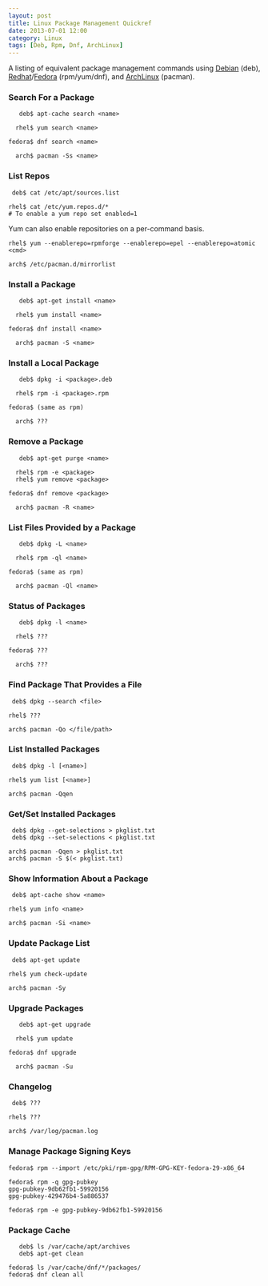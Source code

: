 ```yaml
---
layout: post
title: Linux Package Management Quickref
date: 2013-07-01 12:00
category: Linux
tags: [Deb, Rpm, Dnf, ArchLinux]
---
```


A listing of equivalent package management commands using
[Debian][deb] (deb), [Redhat][redhat]/[Fedora][fedora] (rpm/yum/dnf),
and [ArchLinux][arch] (pacman).

  [deb]: http://www.debian.org
  [redhat]: http://www.redhat.com
  [fedora]: http://www.fedoraproject.org
  [arch]: http://www.archlinux.org

### Search For a Package

       deb$ apt-cache search <name>

      rhel$ yum search <name>

    fedora$ dnf search <name>

      arch$ pacman -Ss <name>

### List Repos

     deb$ cat /etc/apt/sources.list

    rhel$ cat /etc/yum.repos.d/*
    # To enable a yum repo set enabled=1

Yum can also enable repositories on a per-command basis.

    rhel$ yum --enablerepo=rpmforge --enablerepo=epel --enablerepo=atomic <cmd>

    arch$ /etc/pacman.d/mirrorlist

### Install a Package

       deb$ apt-get install <name>

      rhel$ yum install <name>

    fedora$ dnf install <name>

      arch$ pacman -S <name>

### Install a Local Package

       deb$ dpkg -i <package>.deb

      rhel$ rpm -i <package>.rpm

    fedora$ (same as rpm)

      arch$ ???

### Remove a Package

       deb$ apt-get purge <name>
    
      rhel$ rpm -e <package>
      rhel$ yum remove <package>
    
    fedora$ dnf remove <package>

      arch$ pacman -R <name>

### List Files Provided by a Package

       deb$ dpkg -L <name>

      rhel$ rpm -ql <name>

    fedora$ (same as rpm)

      arch$ pacman -Ql <name>

### Status of Packages

       deb$ dpkg -l <name>

      rhel$ ???

    fedora$ ???

      arch$ ???

### Find Package That Provides a File

     deb$ dpkg --search <file>

    rhel$ ???

    arch$ pacman -Qo </file/path>

### List Installed Packages

     deb$ dpkg -l [<name>]

    rhel$ yum list [<name>]

    arch$ pacman -Qqen

### Get/Set Installed Packages

     deb$ dpkg --get-selections > pkglist.txt
     deb$ dpkg --set-selections < pkglist.txt

    arch$ pacman -Qqen > pkglist.txt
    arch$ pacman -S $(< pkglist.txt)

### Show Information About a Package

     deb$ apt-cache show <name>

    rhel$ yum info <name>

    arch$ pacman -Si <name>

### Update Package List

     deb$ apt-get update

    rhel$ yum check-update

    arch$ pacman -Sy

### Upgrade Packages

       deb$ apt-get upgrade

      rhel$ yum update

    fedora$ dnf upgrade

      arch$ pacman -Su

### Changelog

     deb$ ???

    rhel$ ???

    arch$ /var/log/pacman.log

### Manage Package Signing Keys

    fedora$ rpm --import /etc/pki/rpm-gpg/RPM-GPG-KEY-fedora-29-x86_64

    fedora$ rpm -q gpg-pubkey
    gpg-pubkey-9db62fb1-59920156
    gpg-pubkey-429476b4-5a886537

    fedora$ rpm -e gpg-pubkey-9db62fb1-59920156

### Package Cache

       deb$ ls /var/cache/apt/archives
       deb$ apt-get clean

    fedora$ ls /var/cache/dnf/*/packages/
    fedora$ dnf clean all

